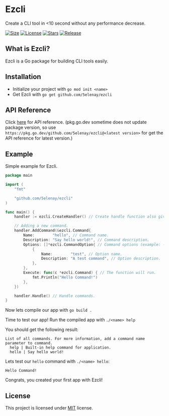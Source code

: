 # Ezcli

Create a CLI tool in <10 second without any performance decrease.

[![Size](https://img.shields.io/github/languages/code-size/5elenay/ezcli)]()
[![License](https://img.shields.io/github/license/5elenay/ezcli)]()
[![Stars](https://img.shields.io/github/stars/5elenay/ezcli)]()
[![Release](https://img.shields.io/github/v/release/5elenay/ezcli)]()

## What is Ezcli?

Ezcli is a Go package for building CLI tools easily.

## Installation

- Initialize your project with `go mod init <name>`
- Get Ezcli with `go get github.com/5elenay/ezcli`

## API Reference

Click [here](https://pkg.go.dev/github.com/5elenay/ezcli) for API reference. (pkg.go.dev sometime does not update package version, so use `https://pkg.go.dev/github.com/5elenay/ezcli@<latest version>` for get the API reference for latest version.)

## Example

Simple example for Ezcli.

```go
package main

import (
    "fmt"

    "github.com/5elenay/ezcli"
)

func main() {
    handler := ezcli.CreateHandler() // Create handle function also gives built-in help command. So you don't need to write a help command yourself.

    // Adding a new command.
    handler.AddCommand(&ezcli.Command{
        Name:        "hello", // Command name.
        Description: "Say hello world!", // Command description.
        Options: []*ezcli.CommandOption{ // Command options (example: -force, -confirm etc...).
            {
                Name:        "test", // Option name.
                Description: "A test command", // Option description.
            },
        },
        Execute: func(c *ezcli.Command) { // The function will run.
            fmt.Println("Hello Command!")
        },
    })

    handler.Handle() // Handle commands.
}

```

Now lets compile our app with `go build .`

Time to test our app! Run the compiled app with `./<name> help`

You should get the following result:

```
List of all commands. For more information, add a command name parameter to command.
  help | Built-in help command for application.
  hello | Say hello world!
```

Lets test our `hello` command with `./<name> hello`:

```
Hello Command!
```

Congrats, you created your first app with Ezcli!

## License

This project is licensed under [MIT](https://opensource.org/licenses/MIT) license.
